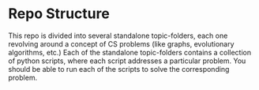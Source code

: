 # Repo Structure

This repo is divided into several standalone topic-folders, each one revolving around a concept of CS problems (like graphs, evolutionary algorithms, etc.)
Each of the standalone topic-folders contains a collection of python scripts, where each script addresses a particular problem.
You should be able to run each of the scripts to solve the corresponding problem.
